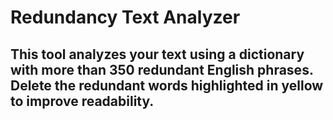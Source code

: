 # Redundancy Text Analyzer
## This tool analyzes your text using a dictionary with more than 350 redundant English phrases. Delete the redundant words highlighted in yellow to improve readability.